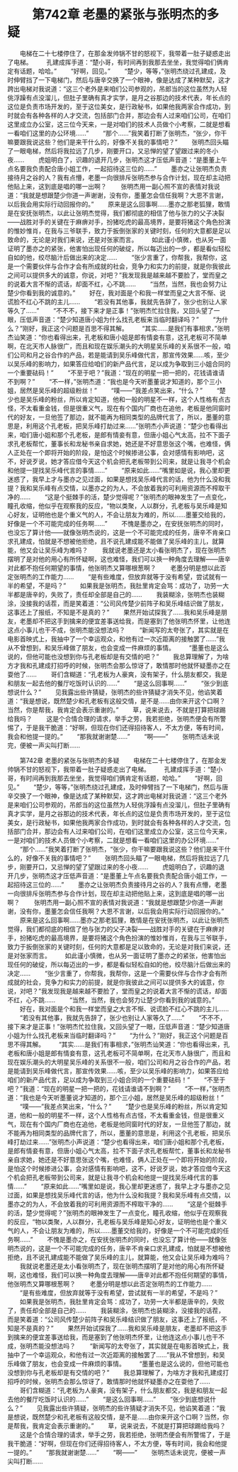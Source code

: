 # 　　第742章 老墨的紧张与张明杰的多疑
　　电梯在二十七楼停住了，在那金发帅锅不甘的怒视下，我带着一肚子疑惑走出了电梯。
　　孔建成挥手道：“楚小哥，有时间再到我那去坐坐，我觉得咱们俩肯定有话题，哈哈。”
　　“好啊，回见。”
　　“楚少，等等，”张明杰绕过孔建成，及时伸臂挡了一下电梯门，然后与唐辛交换了一个眼神，像是达成了某种默契，这才跨出电梯对我说道：“这三个老外是来咱们公司参观的，吊郎当的这位虽然为人轻佻浮躁有点没溜儿，但肚子里确有真才实学，是月之谷那边的技术代表，年长点的这位是负责市场开发的，至于这位美女，是行政秘书，如果他我两家合作成功，到时就会有各种各样的人才交流，包括部门合并，那边会有人过来咱们公司，在咱们这里成立办公室，这三位今天来，一是对咱们的技术人员做个小考察，二就是想看一看咱们这里的办公环境……”
　　“那个……”我笑着打断了张明杰，“张少，你干嘛要跟我说这些？他们是来干什么的，好像不关我的事情吧？”
　　张明杰回头瞄了一眼电梯，然后将我拉远了几步，刚要开口，又忌惮的望了望跟过来的冬小夜……
　　虎姐明白了，识趣的退开几步，张明杰这才压低声音道：“是墨董上午点名要我负责配合唐小姐工作，一起招待这三位的……”
　　墨亦之让张明杰负责接待月之谷的人？我有点懵，老墨一向很排斥张明杰参与合作计划，现在却主动把他贴上来，这到底是唱的哪一出啊？
　　张明杰用一副心照不宣的表情对我说道：“我就是想跟楚少你道一声谢谢，没有你，墨董怎会信任我啊？大恩不言谢，以后我会用实际行动回报你的。”
　　原来是这么回事啊……墨亦之那老狐狸，敢情是在安抚张明杰，以此让张明杰觉得，我们都彻底的相信了他与张力的父子决裂——战胜对手的关键在于麻痹对手，扮猪吃虎的最高境界，是要将猪这个角色扮演的惟妙惟肖，在我与三爷联手，致力于扳倒张家的关键时刻，任何的大意都是足以致命的，无论是对我们来说，还是对张家而言。
　　如此谨小慎微，也从另一面证明了墨亦之的紧张，他害怕出现任何的破绽，所以每迈出的一步，都是看似轻松自如的他，绞尽脑汁后做出来的决定……
　　“张少言重了，你帮我，我帮你，这是一个需要伙伴与合作才会有所成就的社会，竞争力和实力的前提，就是你我彼此之间可以提供多大的诚意，你说，对吧？”我发现我是越来越不要脸了，堂而皇之的说着大言不惭的谎话，却面不红，心不跳……
　　“当然，当然，我也会努力让楚少你看到我的诚意的。”
　　好在，我对面是个和我一样堂而皇之大言不惭、说谎脸不红心不跳的主儿……
　　“若没有其他事，我就先告辞了，张少也别让人家等久了……”
　　“不不不，接下来才是正事！”张明杰忙拉住我，又回头望了一眼，压低声音道：“楚少知道唐小姐为什么找孔老板来当临时翻译吗？”
　　“为什么？”刚好，我正这个问题是百思不得其解。
　　“其实……是我们有事相求，”张明杰讪笑道：“你也看得出来，孔老板和唐小姐是郎有情妾有意，这孔老板可不简单啊，在北天市人脉很广，而且和现在娱乐潮头的大明星吴乐峰的关系很不一般，咱们公司和月之谷合作的产品，若是能请到吴乐峰做代言，那宣传效果……咳，至少以吴乐峰的影响力，如果答应给咱们的新产品代言，足以成为争取到三小姐合同的一个重要砝码！”
　　“不至于吧？”我道：“现在的明星一把一把的，花钱请谁请不到啊？”
　　“不一样，”张明杰道：“我也是今天听墨董说才知道的，那个三小姐，居然是吴乐峰的超级粉丝！”
　　“噗——”我差点笑出来，“什么？”
　　“楚少也是吴乐峰的粉丝，所以肯定知道，他和一般的明星不一样，这个人性格有点古怪，不太看重金钱，但是很重义气，现在有个国内厂商也在追他，老板是他同窗时代的好友，一旦他签了那边，就不能再为相同类型的品牌代言了，所以，墨董的意思是，利用这个孔老板，把吴乐峰打劫过来……”张明杰小声说道：“楚少也看得出来，咱们唐小姐和那个孔老板，是郎有情妾有意，但唐小姐心气太高，拉不下面子求孔老板帮忙，董事长和龙秘书亲自求她，她还是不好意思张这个嘴，也难怪，俩人正处在一个即将开始的阶段，是怕这个时候掺进公事，会对感情有影响吧，这不，好说歹说，她才答应借今天这个机会把孔老板带到公司来，就是让我寻个机会和他提一提找吴乐峰代言的事情……”
　　“原来如此……”嘴里如是说，我心里却更迷惑了，我早上才与墨亦之见过面，如果是想找吴乐峰代言的话，他为什么没和我提？我和吴乐峰有点交情，以墨亦之的为人，不会放着我的可利用资源而不榨取干净的……
　　“这是个挺棘手的活，楚少觉得呢？”张明杰的眼神发生了一点变化，瞳孔收缩，他似乎在观察我的反应，“物以类聚，人以群分，孔老板与吴乐峰是知心好友，证明他也是个重义气的人，不会让朋友为难的，所以……墨董交给我的，好像是一个不可能完成的任务啊……”
　　不愧是墨亦之，在安抚张明杰的同时，也没忘了算计他——就像张明杰说的，这是一个不可能完成的任务，唐辛不肯亲口求孔建成，怕就是不想被他拒绝，且不说孔建成能不能做了吴乐峰的主儿，就算能，他又会让吴乐峰为难吗？
　　我就说老墨还是太小看张明杰了，现在张明杰摆明了是对他的用心有所怀疑啊，这也难怪，我们可以换一种角度去理解——唐辛对此都不抱任何期望的事情，他张明杰又算哪根葱啊？
　　老墨分明是想以此否定张明杰的工作能力……
　　“是有些难度，但放弃就等于没有希望，尝试就有一半的希望，不是吗？”
　　如果我是张明杰，我肚里肯定会骂：成功了，功劳一大半都是唐辛的，失败了，责任却全部是自己的……
　　我装糊涂，张明杰也装糊涂，没接我的话茬，而是笑着道：“公司风传楚少前阵子和吴乐峰结识做了朋友，这事还上了报纸，不知是不是真的？”
　　果然开始试探我了……我和吴乐峰是朋友，老墨却不把这手到擒来的便宜差事送给我，而是塞到了他张明杰怀里，让他连这点小事儿也干不成，张明杰能没想法吗？
　　“新闻写的太夸张了，其实就是在电影首映式上，我抽中了一个幸运观众，和他有过一次近距离的接触罢了……”我从不曾想到，和吴乐峰做了朋友，也会变成一件麻烦的事情。
　　“墨董也是这么说的，但他可能也没想到你与孔老板却是有交情的吧？”
　　我总算理解了，为啥方才我和孔建成打招呼的时候，张明杰会那么惊讶了，敢情那时他就怀疑墨亦之在耍他了……
　　哥们含糊道：“孔老板为人豪爽，没有架子，什么朋友都交，我是和朋友一起去他的餐厅吃饭时认识的……”
　　“是这么回事啊……”
　　“张少到底想说什么？”
　　见我露出些许猜疑，张明杰的些许猜疑才消失不见，他谄笑着道：“我是想说，既然楚少和孔老板有这般交情，是不是……由你来开这个口啊？当然，你是帮我，我肯定会表示重谢的。”
　　草，说来说去，不就是打算把球踢给我吗？
　　这是个合情合理的请求，举手之劳，我若拒绝，张明杰便会有所警惕了，于是我干脆道：“好啊，但现在你们还得招待客人，不太方便，等有时间，我会和他提一提的。”
　　“那我就谢谢楚……”
　　“啊——”
　　张明杰话未说完，便被一声尖叫打断……

　　第742章 老墨的紧张与张明杰的多疑
　　电梯在二十七楼停住了，在那金发帅锅不甘的怒视下，我带着一肚子疑惑走出了电梯。
　　孔建成挥手道：“楚小哥，有时间再到我那去坐坐，我觉得咱们俩肯定有话题，哈哈。”
　　“好啊，回见。”
　　“楚少，等等，”张明杰绕过孔建成，及时伸臂挡了一下电梯门，然后与唐辛交换了一个眼神，像是达成了某种默契，这才跨出电梯对我说道：“这三个老外是来咱们公司参观的，吊郎当的这位虽然为人轻佻浮躁有点没溜儿，但肚子里确有真才实学，是月之谷那边的技术代表，年长点的这位是负责市场开发的，至于这位美女，是行政秘书，如果他我两家合作成功，到时就会有各种各样的人才交流，包括部门合并，那边会有人过来咱们公司，在咱们这里成立办公室，这三位今天来，一是对咱们的技术人员做个小考察，二就是想看一看咱们这里的办公环境……”
　　“那个……”我笑着打断了张明杰，“张少，你干嘛要跟我说这些？他们是来干什么的，好像不关我的事情吧？”
　　张明杰回头瞄了一眼电梯，然后将我拉远了几步，刚要开口，又忌惮的望了望跟过来的冬小夜……
　　虎姐明白了，识趣的退开几步，张明杰这才压低声音道：“是墨董上午点名要我负责配合唐小姐工作，一起招待这三位的……”
　　墨亦之让张明杰负责接待月之谷的人？我有点懵，老墨一向很排斥张明杰参与合作计划，现在却主动把他贴上来，这到底是唱的哪一出啊？
　　张明杰用一副心照不宣的表情对我说道：“我就是想跟楚少你道一声谢谢，没有你，墨董怎会信任我啊？大恩不言谢，以后我会用实际行动回报你的。”
　　原来是这么回事啊……墨亦之那老狐狸，敢情是在安抚张明杰，以此让张明杰觉得，我们都彻底的相信了他与张力的父子决裂——战胜对手的关键在于麻痹对手，扮猪吃虎的最高境界，是要将猪这个角色扮演的惟妙惟肖，在我与三爷联手，致力于扳倒张家的关键时刻，任何的大意都是足以致命的，无论是对我们来说，还是对张家而言。
　　如此谨小慎微，也从另一面证明了墨亦之的紧张，他害怕出现任何的破绽，所以每迈出的一步，都是看似轻松自如的他，绞尽脑汁后做出来的决定……
　　“张少言重了，你帮我，我帮你，这是一个需要伙伴与合作才会有所成就的社会，竞争力和实力的前提，就是你我彼此之间可以提供多大的诚意，你说，对吧？”我发现我是越来越不要脸了，堂而皇之的说着大言不惭的谎话，却面不红，心不跳……
　　“当然，当然，我也会努力让楚少你看到我的诚意的。”
　　好在，我对面是个和我一样堂而皇之大言不惭、说谎脸不红心不跳的主儿……
　　“若没有其他事，我就先告辞了，张少也别让人家等久了……”
　　“不不不，接下来才是正事！”张明杰忙拉住我，又回头望了一眼，压低声音道：“楚少知道唐小姐为什么找孔老板来当临时翻译吗？”
　　“为什么？”刚好，我正这个问题是百思不得其解。
　　“其实……是我们有事相求，”张明杰讪笑道：“你也看得出来，孔老板和唐小姐是郎有情妾有意，这孔老板可不简单啊，在北天市人脉很广，而且和现在娱乐潮头的大明星吴乐峰的关系很不一般，咱们公司和月之谷合作的产品，若是能请到吴乐峰做代言，那宣传效果……咳，至少以吴乐峰的影响力，如果答应给咱们的新产品代言，足以成为争取到三小姐合同的一个重要砝码！”
　　“不至于吧？”我道：“现在的明星一把一把的，花钱请谁请不到啊？”
　　“不一样，”张明杰道：“我也是今天听墨董说才知道的，那个三小姐，居然是吴乐峰的超级粉丝！”
　　“噗——”我差点笑出来，“什么？”
　　“楚少也是吴乐峰的粉丝，所以肯定知道，他和一般的明星不一样，这个人性格有点古怪，不太看重金钱，但是很重义气，现在有个国内厂商也在追他，老板是他同窗时代的好友，一旦他签了那边，就不能再为相同类型的品牌代言了，所以，墨董的意思是，利用这个孔老板，把吴乐峰打劫过来……”张明杰小声说道：“楚少也看得出来，咱们唐小姐和那个孔老板，是郎有情妾有意，但唐小姐心气太高，拉不下面子求孔老板帮忙，董事长和龙秘书亲自求她，她还是不好意思张这个嘴，也难怪，俩人正处在一个即将开始的阶段，是怕这个时候掺进公事，会对感情有影响吧，这不，好说歹说，她才答应借今天这个机会把孔老板带到公司来，就是让我寻个机会和他提一提找吴乐峰代言的事情……”
　　“原来如此……”嘴里如是说，我心里却更迷惑了，我早上才与墨亦之见过面，如果是想找吴乐峰代言的话，他为什么没和我提？我和吴乐峰有点交情，以墨亦之的为人，不会放着我的可利用资源而不榨取干净的……
　　“这是个挺棘手的活，楚少觉得呢？”张明杰的眼神发生了一点变化，瞳孔收缩，他似乎在观察我的反应，“物以类聚，人以群分，孔老板与吴乐峰是知心好友，证明他也是个重义气的人，不会让朋友为难的，所以……墨董交给我的，好像是一个不可能完成的任务啊……”
　　不愧是墨亦之，在安抚张明杰的同时，也没忘了算计他——就像张明杰说的，这是一个不可能完成的任务，唐辛不肯亲口求孔建成，怕就是不想被他拒绝，且不说孔建成能不能做了吴乐峰的主儿，就算能，他又会让吴乐峰为难吗？
　　我就说老墨还是太小看张明杰了，现在张明杰摆明了是对他的用心有所怀疑啊，这也难怪，我们可以换一种角度去理解——唐辛对此都不抱任何期望的事情，他张明杰又算哪根葱啊？
　　老墨分明是想以此否定张明杰的工作能力……
　　“是有些难度，但放弃就等于没有希望，尝试就有一半的希望，不是吗？”
　　如果我是张明杰，我肚里肯定会骂：成功了，功劳一大半都是唐辛的，失败了，责任却全部是自己的……
　　我装糊涂，张明杰也装糊涂，没接我的话茬，而是笑着道：“公司风传楚少前阵子和吴乐峰结识做了朋友，这事还上了报纸，不知是不是真的？”
　　果然开始试探我了……我和吴乐峰是朋友，老墨却不把这手到擒来的便宜差事送给我，而是塞到了他张明杰怀里，让他连这点小事儿也干不成，张明杰能没想法吗？
　　“新闻写的太夸张了，其实就是在电影首映式上，我抽中了一个幸运观众，和他有过一次近距离的接触罢了……”我从不曾想到，和吴乐峰做了朋友，也会变成一件麻烦的事情。
　　“墨董也是这么说的，但他可能也没想到你与孔老板却是有交情的吧？”
　　我总算理解了，为啥方才我和孔建成打招呼的时候，张明杰会那么惊讶了，敢情那时他就怀疑墨亦之在耍他了……
　　哥们含糊道：“孔老板为人豪爽，没有架子，什么朋友都交，我是和朋友一起去他的餐厅吃饭时认识的……”
　　“是这么回事啊……”
　　“张少到底想说什么？”
　　见我露出些许猜疑，张明杰的些许猜疑才消失不见，他谄笑着道：“我是想说，既然楚少和孔老板有这般交情，是不是……由你来开这个口啊？当然，你是帮我，我肯定会表示重谢的。”
　　草，说来说去，不就是打算把球踢给我吗？
　　这是个合情合理的请求，举手之劳，我若拒绝，张明杰便会有所警惕了，于是我干脆道：“好啊，但现在你们还得招待客人，不太方便，等有时间，我会和他提一提的。”
　　“那我就谢谢楚……”
　　“啊——”
　　张明杰话未说完，便被一声尖叫打断……
